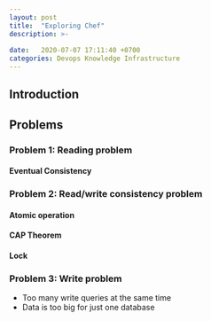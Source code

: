 ```yaml
---
layout: post
title:  "Exploring Chef"
description: >-
  
date:   2020-07-07 17:11:40 +0700
categories: Devops Knowledge Infrastructure
---
```

## Introduction
## Problems
### Problem 1: Reading problem
#### Eventual Consistency
### Problem 2: Read/write consistency problem 
#### Atomic operation
#### CAP Theorem
#### Lock
### Problem 3: Write problem
- Too many write queries at the same time
- Data is too big for just one database
